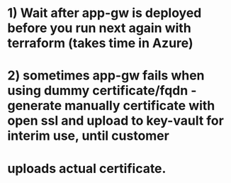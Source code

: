 # 1) Wait after app-gw is deployed before you run next again with terraform (takes time in Azure)
# 2) sometimes app-gw fails when using dummy certificate/fqdn - generate manually certificate with open ssl and upload to key-vault for interim use, until customer 
#    uploads actual certificate. 